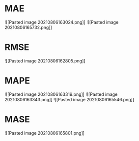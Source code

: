 # MAE
![[Pasted image 20210806163024.png]]
![[Pasted image 20210806165732.png]]
# RMSE
![[Pasted image 20210806162805.png]]
# MAPE
![[Pasted image 20210806163319.png]]
![[Pasted image 20210806163343.png]]
![[Pasted image 20210806165546.png]]
# MASE
![[Pasted image 20210806165801.png]]


